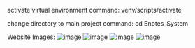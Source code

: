 activate virtual environment
  command: venv/scripts/activate

change directory to main project
  command: cd Enotes_System

Website Images:
  ![image](https://github.com/user-attachments/assets/4a1f9ed5-5322-43d8-bb82-c6d95dbb12bb)
  ![image](https://github.com/user-attachments/assets/f6442b64-2813-47dd-8ccd-373237aa92eb)
  ![image](https://github.com/user-attachments/assets/4d5696e1-d07e-428f-8446-57d73da48f4e)
  ![image](https://github.com/user-attachments/assets/0db65da9-3ca5-4a96-ac1f-1b4c7749a79e)
